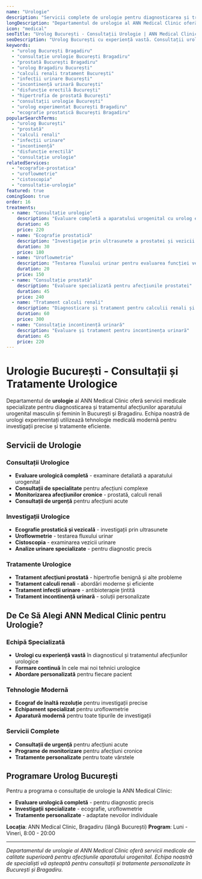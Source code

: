 ```yaml
---
name: "Urologie"
description: "Servicii complete de urologie pentru diagnosticarea și tratamentul afecțiunilor aparatului urogenital"
longDescription: "Departamentul de urologie al ANN Medical Clinic oferă servicii medicale specializate pentru diagnosticarea și tratamentul afecțiunilor aparatului urogenital masculin și feminin. Echipa noastră de urologi experimentați din București utilizează tehnologie medicală modernă pentru investigații precise și tratamente eficiente."
icon: "medical"
seoTitle: "Urolog București - Consultații Urologie | ANN Medical Clinic"
seoDescription: "Urolog București cu experiență vastă. Consultații urologie, prostată, calculi renali, infecții urinare. Programează-te la ANN Medical Clinic Bragadiru."
keywords:
  - "urolog București Bragadiru"
  - "consultație urologie București Bragadiru"
  - "prostată București Bragadiru"
  - "urolog Bragadiru București"
  - "calculi renali tratament București"
  - "infecții urinare București"
  - "incontinență urinară București"
  - "disfuncție erectilă București"
  - "hipertrofia de prostată București"
  - "consultații urologie București"
  - "urolog experimentat București Bragadiru"
  - "ecografie prostatică București Bragadiru"
popularSearchTerms:
  - "urolog București"
  - "prostată"
  - "calculi renali"
  - "infecții urinare"
  - "incontinență"
  - "disfuncție erectilă"
  - "consultație urologie"
relatedServices:
  - "ecografie-prostatica"
  - "uroflowmetrie"
  - "cistoscopia"
  - "consultatie-urologie"
featured: true
comingSoon: true
order: 16
treatments:
  - name: "Consultație urologie"
    description: "Evaluare completă a aparatului urogenital cu urolog experimentat"
    duration: 45
    price: 220
  - name: "Ecografie prostatică"
    description: "Investigație prin ultrasunete a prostatei și vezicii urinare"
    duration: 30
    price: 180
  - name: "Uroflowmetrie"
    description: "Testarea fluxului urinar pentru evaluarea funcției vezicii"
    duration: 20
    price: 150
  - name: "Consultație prostată"
    description: "Evaluare specializată pentru afecțiunile prostatei"
    duration: 45
    price: 240
  - name: "Tratament calculi renali"
    description: "Diagnosticare și tratament pentru calculii renali și ureterali"
    duration: 60
    price: 300
  - name: "Consultație incontinență urinară"
    description: "Evaluare și tratament pentru incontinența urinară"
    duration: 45
    price: 220
---
```


# Urologie București - Consultații și Tratamente Urologice

Departamentul de **urologie** al ANN Medical Clinic oferă servicii medicale specializate pentru diagnosticarea și tratamentul afecțiunilor aparatului urogenital masculin și feminin în București și Bragadiru. Echipa noastră de urologi experimentați utilizează tehnologie medicală modernă pentru investigații precise și tratamente eficiente.

## Servicii de Urologie

### Consultații Urologice

- **Evaluare urologică completă** - examinare detaliată a aparatului urogenital
- **Consultații de specialitate** pentru afecțiuni complexe
- **Monitorizarea afecțiunilor cronice** - prostată, calculi renali
- **Consultații de urgență** pentru afecțiuni acute

### Investigații Urologice

- **Ecografie prostatică și vezicală** - investigații prin ultrasunete
- **Uroflowmetrie** - testarea fluxului urinar
- **Cistoscopia** - examinarea vezicii urinare
- **Analize urinare specializate** - pentru diagnostic precis

### Tratamente Urologice

- **Tratament afecțiuni prostată** - hipertrofie benignă și alte probleme
- **Tratament calculi renali** - abordări moderne și eficiente
- **Tratament infecții urinare** - antibioterapie țintită
- **Tratament incontinență urinară** - soluții personalizate

## De Ce Să Alegi ANN Medical Clinic pentru Urologie?

### Echipă Specializată

- **Urologi cu experiență vastă** în diagnosticul și tratamentul afecțiunilor urologice
- **Formare continuă** în cele mai noi tehnici urologice
- **Abordare personalizată** pentru fiecare pacient

### Tehnologie Modernă

- **Ecograf de înaltă rezoluție** pentru investigații precise
- **Echipament specializat** pentru uroflowmetrie
- **Aparatură modernă** pentru toate tipurile de investigații

### Servicii Complete

- **Consultații de urgență** pentru afecțiuni acute
- **Programe de monitorizare** pentru afecțiuni cronice
- **Tratamente personalizate** pentru toate vârstele

## Programare Urolog București

Pentru a programa o consultație de urologie la ANN Medical Clinic:

- **Evaluare urologică completă** - pentru diagnostic precis
- **Investigații specializate** - ecografie, uroflowmetrie
- **Tratamente personalizate** - adaptate nevoilor individuale

**Locația**: ANN Medical Clinic, Bragadiru (lângă București)
**Program**: Luni - Vineri, 8:00 - 20:00

---

_Departamentul de urologie al ANN Medical Clinic oferă servicii medicale de calitate superioară pentru afecțiunile aparatului urogenital. Echipa noastră de specialiști vă așteaptă pentru consultații și tratamente personalizate în București și Bragadiru._
